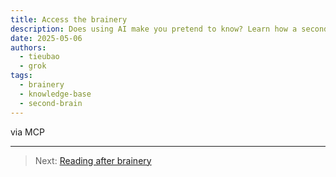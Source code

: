 ```yaml
---
title: Access the brainery
description: Does using AI make you pretend to know? Learn how a second brain helps you truly understand by curating and connecting knowledge, not just querying AI.
date: 2025-05-06
authors:
  - tieubao
  - grok
tags:
  - brainery
  - knowledge-base
  - second-brain
---
```


via MCP

---

> Next: [Reading after brainery](reading.md)
